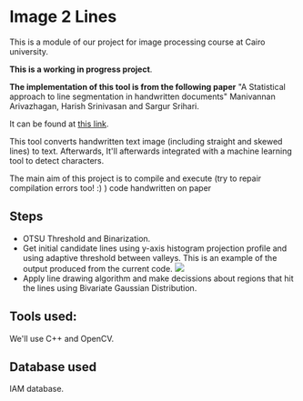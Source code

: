 # Image 2 Lines
This is a module of our project for image processing course at Cairo university.

**This is a working in progress project**.

**The implementation of this tool is from the following paper** "A Statistical approach to line segmentation in handwritten documents" Manivannan Arivazhagan, Harish Srinivasan and Sargur Srihari. 

  It can be found at [this link](http://citeseerx.ist.psu.edu/viewdoc/download?doi=10.1.1.88.5806&rep=rep1&type=pdf).

This tool converts handwritten text image (including straight and skewed lines) to text. Afterwards, It'll afterwards integrated with a machine learning tool to detect characters.

The main aim of this project is to compile and execute (try to repair compilation errors too! :) ) code handwritten on paper

## Steps
*  OTSU Threshold and Binarization.
* Get initial candidate lines using y-axis histogram projection profile and using adaptive threshold between valleys.
This is an example of the output produced from the current code.
![](https://i.imgur.com/sRi0Bqj.jpg) 
* Apply line drawing algorithm and make decissions about regions that hit the lines using Bivariate Gaussian Distribution.

## Tools used:
We'll use C++ and OpenCV.

## Database used
IAM database.


